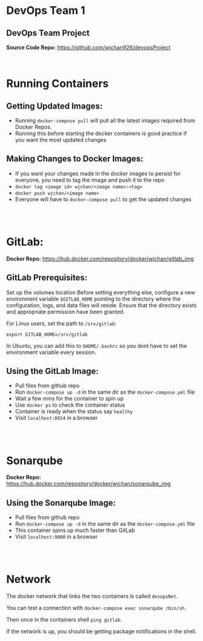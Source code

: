 # DevOps Team 1
## DevOps Team Project

**Source Code Repo:** https://github.com/wjchan926/devopsProject

</br>

# Running Containers

## Getting Updated Images:
* Running `docker-compose pull` will pull all the latest images required from Docker Repos.
* Running this before starting the docker containers is good practice if you want the most updated changes

## Making Changes to Docker Images:
* If you want your changes made in the docker images to persist for everyone, you need to tag the image and push it to the repo
* `docker tag <image id> wjchan/<image name>:<tag>`
* `docker push wjchan/<image name>`
* Everyone will have to `docker-compose pull` to get the updated changes

</br>
</br>

# GitLab:
**Docker Repo:** https://hub.docker.com/repository/docker/wjchan/gitlab_img

## GitLab Prerequisites:
Set up the volumes location
Before setting everything else, configure a new environment variable `$GITLAB_HOME` pointing to the directory where the configuration, logs, and data files will reside. Ensure that the directory exists and appropriate permission have been granted.

For Linux users, set the path to `/srv/gitlab`:

`export GITLAB_HOME=/srv/gitlab`

In Ubuntu, you can add this to `$HOME/.bashrc` so you dont have to set the environment variable every session.

## Using the GitLab Image:
* Pull files from github repo
* Run `docker-compose up -d` in the same dir as the `docker-compose.yml` file
* Wait a few mins for the container to spin up
* Use `docker ps` to check the container status
* Container is ready when the status say `healthy`
* Visit `localhost:8924` in a browser

</br>
</br>

# Sonarqube
**Docker Repo:** https://hub.docker.com/repository/docker/wjchan/sonarqube_img

## Using the Sonarqube Image:
* Pull files from github repo
* Run `docker-compose up -d` in the same dir as the `docker-compose.yml` file
* This container spins up much faster than GitLab
* Visit `localhost:9000` in a browser

</br>
</br>

# Network
The docker network that links the two containers is called `devopsNet`.

You can test a connection with `docker-compose exec sonarqube /bin/sh`.

Then once in the containers shell `ping gitlab`.

If the network is up, you should be getting package notifications in the shell.
